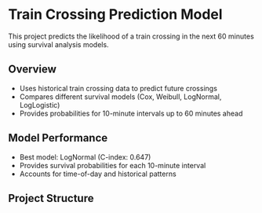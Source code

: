 # Train Crossing Prediction Model

This project predicts the likelihood of a train crossing in the next 60 minutes using survival analysis models.

## Overview
- Uses historical train crossing data to predict future crossings
- Compares different survival models (Cox, Weibull, LogNormal, LogLogistic)
- Provides probabilities for 10-minute intervals up to 60 minutes ahead

## Model Performance
- Best model: LogNormal (C-index: 0.647)
- Provides survival probabilities for each 10-minute interval
- Accounts for time-of-day and historical patterns

## Project Structure
